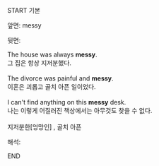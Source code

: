 START
기본

앞면:
messy


뒷면:
<div>The house was always <b>messy</b>. </div><div>그 집은 항상 지저분했다.</div><div><br></div><div><div>The divorce was painful and <strong>messy</strong>. </div><div><div>이혼은 괴롭고 골치 아픈 일이었다.</div></div></div><div><br></div><div><div>I can't find anything on this <strong>messy</strong> desk. </div><div><div>나는 이렇게 어질러진 책상에서는 아무것도 찾을 수 없다.</div></div></div><div><br></div><div>지저분한[엉망인] , <span>골치 아픈</span></div>


해석:
<!--ID: 1746614454276-->
END